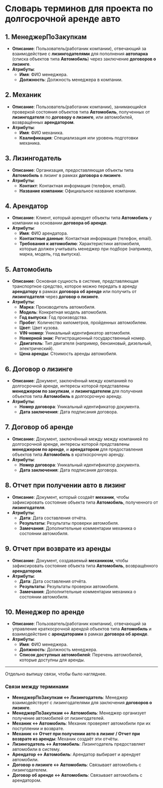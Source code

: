 
# Словарь терминов для проекта по долгосрочной аренде авто

## 1. **МенеджерПоЗакупкам**
- **Описание**: Пользователь(работаник компании), отвечающий за взаимодействие с **лизингодателями** для пополнения **автопарка** (списка объектов типа **Автомобиль**) через заключение **договоров о лизинге**.
- **Атрибуты**:
  - **Имя**: ФИО менеджера.
  - **Должность**: Должность менеджера в компании.

## 2. **Механик**
- **Описание**: Пользователь(работаник компании), занимающийся проверкой состояния объектов типа **Автомобиль**, полученных от **лизингодателя** по **договору о лизинге**, или автомобилей, возвращённых **арендатором**.
- **Атрибуты**:
  - **Имя**: ФИО механика.
  - **Квалификация**: Специализация или уровень подготовки механика.

## 3. **Лизингодатель**
- **Описание**: Организация, предоставляющая объекты типа **Автомобиль** в лизинг в рамках **договора о лизинге**.
- **Атрибуты**:
  - **Контакт**: Контактная информация (телефон, email).
  - **Название компании**: Официальное название компании.

## 4. **Арендатор**
- **Описание**: Клиент, который арендует объекты типа **Автомобиль** у компании на основании **договора об аренде**.
- **Атрибуты**:
  - **Имя**: ФИО арендатора.
  - **Контактные данные**: Контактная информация (телефон, email).
  - **Требования к автомобилю**: Характеристики автомобиля, которые должен учитывать менеджер при подборе (например, марка, модель, год выпуска).

## 5. **Автомобиль**
- **Описание**: Основная сущность в системе, представляющая транспортное средство, которое можно передать в аренду **арендатору** в рамках **договора об аренде** или получить от **лизингодателя** через **договор о лизинге**.
- **Атрибуты**:
  - **Марка**: Производитель автомобиля.
  - **Модель**: Конкретная модель автомобиля.
  - **Год выпуска**: Год производства.
  - **Пробег**: Количество километров, пройденных автомобилем.
  - **Цвет**: Цвет кузова.
  - **VIN-номер**: Уникальный идентификатор автомобиля.
  - **Номерной знак**: Регистрационный государственный номер.
  - **Двигатель**: Тип двигателя (например, бензиновый, дизельный, электрический).
  - **Цена аренды**: Стоимость аренды автомобиля.

## 6. **Договор о лизинге**
- **Описание**: Документ, заключённый между компанией по долгосрочной аренде, интересы которой представлены **менеджером по закупкам**, и **лизингодателем** для получения объектов типа **Автомобиль** в долгосрочную аренду.
- **Атрибуты**:
  - **Номер договора**: Уникальный идентификатор документа.
  - **Дата заключения**: Дата подписания договора.

## 7. **Договор об аренде**
- **Описание**: Документ, заключённый между между компанией по долгосрочной аренде, интересы которой представлены **менеджером по аренде**, и **арендатором** для предоставления объектов типа **Автомобиль** в краткосрочную аренду.
- **Атрибуты**:
  - **Номер договора**: Уникальный идентификатор документа.
  - **Дата заключения**: Дата подписания договора.

## 8. **Отчет при получении авто в лизинг**
- **Описание**: Документ, который создаёт **механик**, чтобы зафиксировать состояние объекта типа **Автомобиль**, полученного от **лизингодателя**.
- **Атрибуты**:
  - **Дата**: Дата составления отчёта.
  - **Результаты**: Результаты проверки автомобиля.
  - **Замечания**: Дополнительные комментарии механика о состоянии автомобиля.

## 9. **Отчет при возврате из аренды**
- **Описание**: Документ, создаваемый **механиком**, чтобы зафиксировать состояние объекта типа **Автомобиль**, возвращённого **арендатором**.
- **Атрибуты**:
  - **Дата**: Дата составления отчёта.
  - **Результаты**: Результаты проверки автомобиля.
  - **Замечания**: Дополнительные комментарии механика о состоянии автомобиля.

## 10. **Менеджер по аренде**
- **Описание**: Пользователь(работаник компании), отвечающий за управление краткосрочной арендой объектов типа **Автомобиль** и взаимодействие с **арендаторами** в рамках **договора об аренде**.
- **Атрибуты**:
  - **Имя**: ФИО менеджера.
  - **Должность**: Должность менеджера.
  - **Список доступных автомобилей**: Перечень автомобилей, которые доступны для аренды.

---

Отдельно выпишу связи, чтобы было нагляднее.
### Связи между терминами
- **МенеджерПоЗакупкам ↔ Лизингодатель**: Менеджер взаимодействует с лизингодателями для заключения **договоров о лизинге**.
- **МенеджерПоЗакупкам ↔ Автомобиль**: Менеджер организует получение автомобилей от лизингодателей.
- **Механик ↔ Автомобиль**: Механик проверяет автомобили при их поступлении и возврате.
- **Механик ↔ Отчет при получении авто в лизинг / Отчет при возврате из аренды**: Механик создаёт эти отчёты.
- **Лизингодатель ↔ Автомобиль**: Лизингодатель предоставляет автомобили в систему.
- **Арендатор ↔ Автомобиль**: Арендатор выбирает и арендует автомобили.
- **Договор о лизинге ↔ Автомобиль**: Связывает автомобиль с лизингодателем.
- **Договор об аренде ↔ Автомобиль**: Связывает автомобиль с арендатором. 
